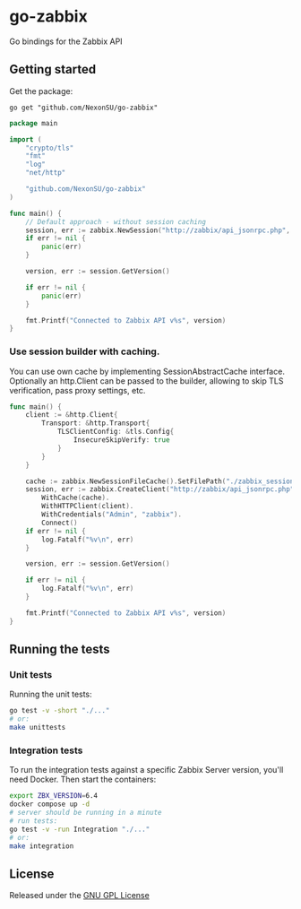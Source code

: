 # go-zabbix

Go bindings for the Zabbix API

## Getting started

Get the package:

```
go get "github.com/NexonSU/go-zabbix"
```

```go
package main

import (
	"crypto/tls"
	"fmt"
	"log"
	"net/http"

	"github.com/NexonSU/go-zabbix"
)

func main() {
	// Default approach - without session caching
	session, err := zabbix.NewSession("http://zabbix/api_jsonrpc.php", "Admin", "zabbix")
	if err != nil {
		panic(err)
	}

	version, err := session.GetVersion()

	if err != nil {
		panic(err)
	}

	fmt.Printf("Connected to Zabbix API v%s", version)
}
```

### Use session builder with caching.

You can use own cache by implementing SessionAbstractCache interface.
Optionally an http.Client can be passed to the builder, allowing to skip TLS verification, pass proxy settings, etc.

```go
func main() {
	client := &http.Client{
		Transport: &http.Transport{
			TLSClientConfig: &tls.Config{
				InsecureSkipVerify: true
			}
		}
	}

	cache := zabbix.NewSessionFileCache().SetFilePath("./zabbix_session")
	session, err := zabbix.CreateClient("http://zabbix/api_jsonrpc.php").
		WithCache(cache).
		WithHTTPClient(client).
		WithCredentials("Admin", "zabbix").
		Connect()
	if err != nil {
		log.Fatalf("%v\n", err)
	}

	version, err := session.GetVersion()

	if err != nil {
		log.Fatalf("%v\n", err)
	}

	fmt.Printf("Connected to Zabbix API v%s", version)
}
```

## Running the tests

### Unit tests
Running the unit tests:

```bash
go test -v -short "./..."
# or:
make unittests
```

### Integration tests

To run the integration tests against a specific Zabbix Server version, you'll need Docker. Then start the containers:

```bash
export ZBX_VERSION=6.4
docker compose up -d
# server should be running in a minute
# run tests:
go test -v -run Integration "./..."
# or:
make integration
```

## License

Released under the [GNU GPL License](https://github.com/NexonSU/go-zabbix/blob/main/LICENSE)
